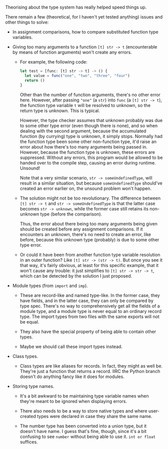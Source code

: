 Theorising about the type system has really helped speed things up.

There remain a few (theoretical, for I haven't yet tested anything) issues and
other things to solve:

- In assignment comparisons, how to compare substituted function type variables.

- Giving too many arguments to a function `[t] str -> t` (encounterable by means
  of function arguments) won't create any errors.

  - For example, the following code:

    ```ts
    let test = [func: [t] str -> t] -> () {
      let value = func("one", "two", "three", "four")
      return ()
    }
    ```

    Other than the number of function arguments, there's no other error here.
    However, after passing `"one"` (a `str`) into `func` (a `[t] str -> t`), the
    function type variable `t` will be resolved to unknown, so the return type
    is unknown. This is typical.

    However, the type checker assumes that unknown probably was due to some
    other type error (even though there is none), and so when dealing with the
    second argument, because the accumulated function (by currying) type is
    unknown, it simply stops. Normally had the function type been some other
    non-function type, it'd raise an error about how there's too many arguments
    being passed in. However, because the function type is unknown, these errors
    are suppressed. Without any errors, this program would be allowed to be
    handed over to the compile step, causing an error during runtime. Unsound!

    Note that a very similar scenario, `str -> someUndefinedType`, will result
    in a similar situation, but because `someUndefinedType` should've created an
    error earlier on, the unsound problem won't happen.

  - The solution might not be too revolutionary. The difference between `[t] str
    -> t` and `str -> someUndefinedType` is that the latter case becomes `str ->
    unknown`, while the former case still retains its non-unknown type (before
    the comparison).

    Thus, the error about there being too many arguments being given should be created before any assignment comparisons. If it encounters an unknown, there's no need to create an error, like before, because this unknown type (probably) is due to some other type error.

  - Or could it have been from another function type variable resolution in an
    outer function? Like `[t] str -> (str -> t)`. But once you see it that way,
    it's fairly obvious, at least for this specific example, that it won't cause
    any trouble: it just simplifies to `[t] str -> str -> t`, which can be
    detected by the solution I just proposed.

- Module types (from `import` and `imp`).

  - These are record-like and named type-like. In the former case, they have
    fields, and in the latter case, they can only be compared by type spec.
    There's no way to comprehensively get all the fields of a module type, and a
    module type is never equal to an ordinary record type. The import types from
    two files with the same exports will not be equal.

  - They also have the special property of being able to contain other types.

  - Maybe we should call these import types instead.

- Class types.

  - Class types are like aliases for records. In fact, they might as well be.
    They're just a function that returns a record. IIRC the Python branch
    doesn't do anything fancy like it does for modules.

- Storing type names.

  - It's a bit awkward to be maintaining type variable names when they're meant
    to be ignored when displaying errors.

  - There also needs to be a way to store native types and where user-created
    types were declared in case they share the same name.

  - The number type has been converted into a union type, but it doesn't have
    name. I guess that's fine, though, since it's a bit confusing to see
    `number` without being able to use it. `int or float` suffices.
